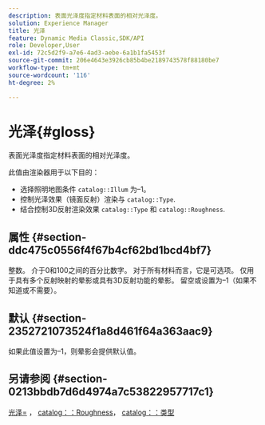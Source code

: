 ```yaml
---
description: 表面光泽度指定材料表面的相对光泽度。
solution: Experience Manager
title: 光泽
feature: Dynamic Media Classic,SDK/API
role: Developer,User
exl-id: 72c5d2f9-a7e6-4ad3-aebe-6a1b1fa5453f
source-git-commit: 206e4643e3926cb85b4be2189743578f88180be7
workflow-type: tm+mt
source-wordcount: '116'
ht-degree: 2%

---
```


# 光泽{#gloss}

表面光泽度指定材料表面的相对光泽度。

此值由渲染器用于以下目的：

* 选择照明地图条件 `catalog::Illum` 为–1。
* 控制光泽效果（镜面反射）渲染与 `catalog::Type`.
* 结合控制3D反射渲染效果 `catalog::Type` 和 `catalog::Roughness`.

## 属性 {#section-ddc475c0556f4f67b4cf62bd1bcd4bf7}

整数。 介于0和100之间的百分比数字。 对于所有材料而言，它是可选项。 仅用于具有多个反射映射的晕影或具有3D反射功能的晕影。 留空或设置为–1（如果不知道或不需要）。

## 默认 {#section-2352721073524f1a8d461f64a363aac9}

如果此值设置为–1，则晕影会提供默认值。

## 另请参阅 {#section-0213bbdb7d6d4974a7c53822957717c1}

[光泽=](../../../../../ir-api/http-protocol/image-rendering-api-ref/c-ir-http-protocol-ref/c-ir-http-protocol-command-reference/r-ir-http-gloss.md#reference-325aef2ee51e4e1584a06047427340ca) ， [catalog：：Roughness](../../../../../ir-api/material-cat/image-rendering-api-ref/c-ir-material-catalog/c-ir-material-data-reference/r-ir-roughness.md#reference-79f748ac642745e3b81795a99f61fa99)， [catalog：：类型](../../../../../ir-api/material-cat/image-rendering-api-ref/c-ir-material-catalog/c-ir-material-data-reference/r-ir-cat-type.md#reference-9bea147dda9f4e74bc0ec79dcc0d9161)
